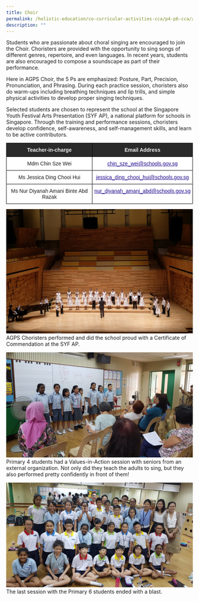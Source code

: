 ```yaml
---
title: Choir
permalink: /holistic-education/co-curricular-activities-cca/p4-p6-cca/aesthetics/choir/
description: ""
---
```

Students who are passionate about choral singing are encouraged to join the Choir. Choristers are provided with the opportunity to sing songs of different genres, repertoire, and even languages. In recent years, students are also encouraged to compose a soundscape as part of their performance.

  

Here in AGPS Choir, the 5 Ps are emphasized: Posture, Part, Precision, Pronunciation, and Phrasing. During each practice session, choristers also do warm-ups including breathing techniques and lip trills, and simple physical activities to develop proper singing techniques. 

  

Selected students are chosen to represent the school at the Singapore Youth Festival Arts Presentation (SYF AP), a national platform for schools in Singapore. Through the training and performance sessions, choristers develop confidence, self-awareness, and self-management skills, and learn to be active contributors.

<style type="text/css">
.tg  {border-collapse:collapse;border-spacing:0;}
.tg td{border-color:black;border-style:solid;border-width:1px;font-family:Arial, sans-serif;font-size:14px;
  overflow:hidden;padding:10px 5px;word-break:normal;}
.tg th{border-color:black;border-style:solid;border-width:1px;font-family:Arial, sans-serif;font-size:14px;
  font-weight:normal;overflow:hidden;padding:10px 5px;word-break:normal;}
.tg .tg-2705{background-color:#2A2A2A;color:#EEE;font-weight:bold;text-align:center;vertical-align:middle}
.tg .tg-f4yw{background-color:#FFF;text-align:center;vertical-align:middle}
.tg .tg-0pyt{background-color:#FFF;color:#21088A;font-weight:bold;text-align:center;text-decoration:underline;vertical-align:top}
</style>
<table class="tg">
<thead>
  <tr>
    <th class="tg-2705"><span style="color:#EEE;background-color:#2A2A2A">Teacher-in-charge</span></th>
    <th class="tg-2705"><span style="color:#EEE;background-color:#2A2A2A">Email Address</span></th>
  </tr>
</thead>
<tbody>
  <tr>
    <td class="tg-f4yw">Mdm Chin Sze Wei</td>
    <td class="tg-0pyt"><a href="mailto:chin_sze_wei@schools.gov.sg"><span style="font-weight:500;text-decoration:underline;color:#21088A">chin_sze_wei@schools.gov.sg</span></a></td>
  </tr>
  <tr>
    <td class="tg-f4yw">Ms Jessica Ding Chooi Hui<br></td>
    <td class="tg-0pyt"><a href="mailto:jessica_ding_chooi_hui@schools.gov.sg"><span style="font-weight:500;text-decoration:underline;color:#21088A">jessica_ding_chooi_hui@schools.gov.sg</span></a></td>
  </tr>
  <tr>
    <td class="tg-f4yw">Ms Nur Diyanah Amani Binte Abd Razak<br></td>
    <td class="tg-0pyt"><a href="mailto:nur_diyanah_amani_abd@schools.gov.sg"><span style="font-weight:500;text-decoration:underline;color:#21088A">nur_diyanah_amani_abd@schools.gov.sg</span></a></td>
  </tr>
</tbody>
</table>

![AGPS Choristers performed at the SYF AP](/images/CCA/Aesthetics/Choir/AGPS%20Choristers%20performed%20at%20the%20SYF%20AP.jpg)
AGPS Choristers performed and did the school proud with a Certificate of Commendation at the SYF AP.

![Primary 4 students had a Values-in-Action session with seniors from an external organization](/images/CCA/Aesthetics/Choir/Primary%204%20students%20had%20a%20Values-in-Action%20session%20with%20seniors%20from%20an%20external%20organization.jpg)
Primary 4 students had a Values-in-Action session with seniors from an external organization. Not only did they teach the adults to sing, but they also performed pretty confidently in front of them!

![The last session with the Primary 6 students ended with a blast.](/images/CCA/Aesthetics/Choir/The%20last%20session%20with%20the%20Primary%206%20students%20ended%20with%20a%20blast.jpeg)
The last session with the Primary 6 students ended with a blast.